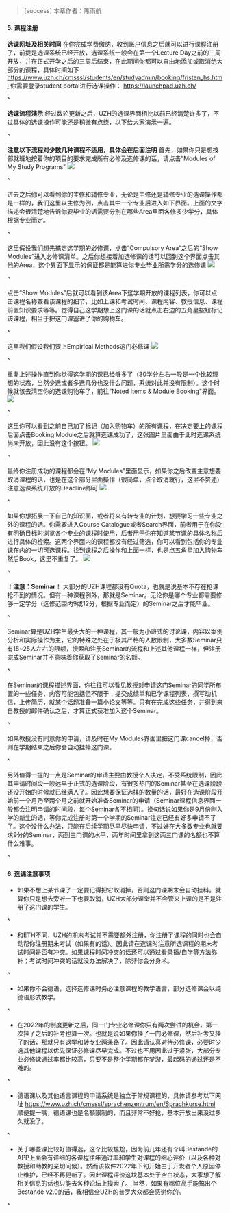 > [success] 本章作者：陈雨航

#### **5. 课程注册**

**选课网址及相关时间**
在你完成学费缴纳，收到账户信息之后就可以进行课程注册了，前提是选课系统已经开放，选课系统一般会在第一个Lecture Day之前的三周开放，并在正式开学之后的三周后结束，在此期间你都可以自由地添加或取消绝大部分的课程，具体时间如下
<https://www.uzh.ch/cmsssl/students/en/studyadmin/booking/fristen_hs.html>
你需要登录student portal进行选课操作：
<https://launchpad.uzh.ch/>

^

**选课流程演示**
经过数轮更新之后，UZH的选课界面相比以前已经清楚许多了，不过具体的选课操作可能还是稍微有点绕，以下给大家演示一遍。

^

**注意以下流程对少数几种课程不适用，具体会在后面注明**
首先，如果你只是想按部就班地按着你的项目的要求完成所有必修及选修课的话，请点击”Modules of My Study Programs"
![](../../.topwrite/assets/专业选课1.png)

^

进去之后你可以看到你的主修和辅修专业，无论是主修还是辅修专业的选课操作都是一样的，我们这里以主修为例，点击其中一个专业后进入如下界面。上面的文字描述会很清楚地告诉你要毕业的话需要分别在哪些Area里面各修多少学分，具体根据专业而定。

^

这里假设我们想先搞定这学期的必修课，点击“Compulsory Area”之后的“Show Modules”进入必修课清单。之后你想接着加选修课的话可以回到这个界面点击其他的Area，这个界面下显示的保证都是能算进你专业毕业所需学分的选修课
![](../../.topwrite/assets/专业选课2.png)

^

点击“Show Modules”后就可以看到该Area下这学期开放的课程列表，你可以点击课程名称查看该课程的细节，比如上课和考试时间、课程内容、教授信息、课程前置知识要求等等。觉得自己这学期想上这门课的话就点击右边的五角星按钮标记该课程，相当于把这门课塞进了你的购物车。

^

这里我们假设我们要上Empirical Methods这门必修课
![](../../.topwrite/assets/专业选课3.png)

^

重复上述操作直到你觉得这学期的课已经够多了（30学分左右一般是一个比较理想的状态，当然少选或者多选几分也没什么问题，系统对此并没有限制）。这个时候就该去清空你的选课购物车了，前往“Noted Items & Module Booking”界面。
![](../../.topwrite/assets/专业选课4.png)

^

这里你可以看到之前自己加了标记（加入购物车）的所有课程，在决定要上的课程后面点击Booking Module之后就算选课成功了，这张图片里面由于此时选课系统尚未开放，因此没有这个按钮。
![](../../.topwrite/assets/专业选课5.png)

^

最终你注册成功的课程都会在“My Modules”里面显示，如果你之后改变主意想要取消课程的话，也是在这个部分里面操作（很简单，点个取消就行，这里不赘述）注意选课系统开放的Deadline即可
![](../../.topwrite/assets/专业选课6.png)

^

如果你想拓展一下自己的知识面，或者将来有转专业的计划，想要学习一些专业之外的课程的话。你需要进入Course Catalogue或者Search界面，前者用于在你没有明确目标时浏览各个专业的课程时使用，后者用于你在知道某节课的具体名称后进行具体的检索。这两个界面内的课程都没有经过筛选，你可以看到包括你的专业课在内的一切可选课程。找到课程之后操作和上面一样，也是点五角星加入购物车然后Book，这里不重复了。
![](../../.topwrite/assets/非专业选课.png)

^

！**注意：Seminar**！
大部分的UZH课程都没有Quota，也就是说基本不存在抢课抢不到的情况。但有一种课程例外，那就是Seminar。无论你是哪个专业都需要修够一定学分（选修范围内9或12分，根据专业而定）的Seminar之后才能毕业。

^

Seminar算是UZH学生最头大的一种课程，其一般为小班式的讨论课，内容以案例分析和实际操作为主，它的特殊之处在于极其严格的人数限制，大多数Seminar只有15\~25人左右的限额，搜索和注册Seminar的流程和上述其他课程一样，但注册完成Seminar并不意味着你获取了Seminar的名额。

^

在Seminar的课程描述界面，你往往可以看见教授对申请这门Seminar的同学所布置的一些任务，内容可能包括但不限于：提交成绩单和已学课程列表，撰写动机信，上传简历，就某个话题准备一篇小论文等等。只有在完成这些任务，并得到来自教授的邮件确认之后，才算正式获准加入这个Seminar。

^

如果教授没有同意你的申请，请及时在My Modules界面里把这门课cancel掉，否则在学期结束之后你会自动挂掉这门课。

^

另外值得一提的一点是Seminar的申请主要由教授个人决定，不受系统限制，因此其申请时间段一般远早于正式的选课阶段，有很多热门的Seminar甚至在选课阶段还没开始的时候就已经满人了。因此想要保证选择的数量的话，最好在选课阶段开始前一个月乃至两个月之前就开始准备Seminar的申请（Seminar课程信息界面一般都会注明申请的时间段，每个Seminar各不相同）。换句话说如果你是9月份刚入学的新生的话，等你完成注册时第一个学期的Seminar注定已经有好多申请不了了。这个没什么办法，只能在后续学期尽早尽快申请，不过好在大多数专业也就要求9分的Seminar，两到三门课的水平，两年时间里拿到这两三门课的名额也不算什么难事。

^

#### **6. 选课注意事项**

* 如果不想上某节课了一定要记得把它取消掉，否则这门课期末会自动挂科。就算你只是想去旁听一下也要取消，UZH大部分课堂并不会管来上课的是不是注册了这门课的学生。

^

* 和ETH不同，UZH的期末考试并不需要额外注册，你注册了课程的同时也会自动帮你注册期末考试（如果有的话）。因此请在选课时注意所选课程的期末考试时间是否有冲突。如果课程时间冲突的话还可以通过看录播/自学等方法弥补；考试时间冲突的话就没办法解决了，除非你会分身术。

^

* 如果你不会德语，选择选修课时务必注意课程的教学语言，部分选修课会以纯德语形式教学。

^

* 在2022年的制度更新之后，同一门专业必修课你只有两次尝试的机会，第一次挂了之后的补考也算一次。也就是说如果你挂了一门必修课，然后补考又挂了的话，那就只有退学和转专业两条路了。因此请认真对待必修课，必要时少选其他课程以优先保证必修课尽早完成。不过也不用因此过于紧张，大部分专业必修课通过率都比较高，只要不是整个学期都在梦游，最起码的通过还是不难的。

^

* 德语课以及其他语言课程的申请系统是独立于常规课程的，具体请参考以下网址
  <https://www.uzh.ch/cmsssl/sprachenzentrum/en/Sprachkurse.html>
  顺便提一嘴，德语课也是名额限制的，而且非常不好抢，基本开放出来没过多久就没了。

^

* 关于哪些课比较好值得选，这个比较尴尬，因为前几年还有个叫Bestande的APP上面会有详细的各课程往年通过率和学生对课程的细心评价（以及各种对教授和助教的亲切问候）。然而该软件2022年下旬开始由于开发者个人原因停止维护，已经不再更新了。因此课程评价这块基本处于空白状态，大家想了解相关信息的话也只能去各种论坛上摸索了。
  当然，如果有哪位高手能搞出个Bestande v2.0的话，我相信全UZH的普罗大众都会感谢你的。

^
